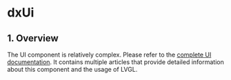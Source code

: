 # dxUi

## 1. Overview

The UI component is relatively complex. Please refer to the [complete UI documentation](/docs/ui/overview). It contains multiple articles that provide detailed information about this component and the usage of LVGL.